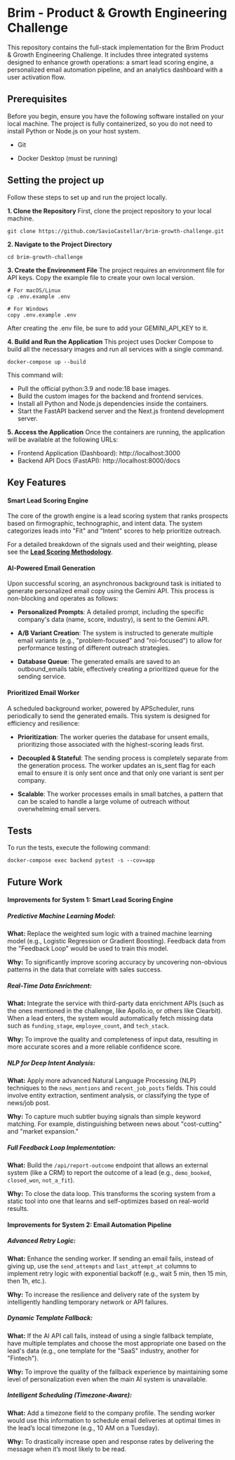 # Brim - Product & Growth Engineering Challenge

This repository contains the full-stack implementation for the Brim Product & Growth Engineering Challenge. It includes three integrated systems designed to enhance growth operations: a smart lead scoring engine, a personalized email automation pipeline, and an analytics dashboard with a user activation flow.

## Prerequisites
Before you begin, ensure you have the following software installed on your local machine. The project is fully containerized, so you do not need to install Python or Node.js on your host system.

- Git

- Docker Desktop (must be running)

## Setting the project up
Follow these steps to set up and run the project locally.

**1. Clone the Repository**
First, clone the project repository to your local machine.
```
git clone https://github.com/SavioCastellar/brim-growth-challenge.git
```

**2. Navigate to the Project Directory**

```
cd brim-growth-challenge
```

**3. Create the Environment File**
The project requires an environment file for API keys. Copy the example file to create your own local version.
```
# For macOS/Linux
cp .env.example .env

# For Windows
copy .env.example .env
```
After creating the .env file, be sure to add your GEMINI_API_KEY to it.

**4. Build and Run the Application**
This project uses Docker Compose to build all the necessary images and run all services with a single command.

```
docker-compose up --build
```

This command will:
- Pull the official python:3.9 and node:18 base images.
- Build the custom images for the backend and frontend services.
- Install all Python and Node.js dependencies inside the containers.
- Start the FastAPI backend server and the Next.js frontend development server.


**5. Access the Application**
Once the containers are running, the application will be available at the following URLs:

- Frontend Application (Dashboard): http://localhost:3000
- Backend API Docs (FastAPI): http://localhost:8000/docs


## Key Features

#### Smart Lead Scoring Engine
The core of the growth engine is a lead scoring system that ranks prospects based on firmographic, technographic, and intent data. The system categorizes leads into "Fit" and "Intent" scores to help prioritize outreach.

For a detailed breakdown of the signals used and their weighting, please see the [**Lead Scoring Methodology**](./docs/SCORING_METHODOLOGY.md).

#### AI-Powered Email Generation
Upon successful scoring, an asynchronous background task is initiated to generate personalized email copy using the Gemini API. This process is non-blocking and operates as follows:

- **Personalized Prompts**: A detailed prompt, including the specific company's data (name, score, industry), is sent to the Gemini API.

- **A/B Variant Creation**: The system is instructed to generate multiple email variants (e.g., "problem-focused" and "roi-focused") to allow for performance testing of different outreach strategies.

- **Database Queue**: The generated emails are saved to an outbound_emails table, effectively creating a prioritized queue for the sending service.

#### Prioritized Email Worker
A scheduled background worker, powered by APScheduler, runs periodically to send the generated emails. This system is designed for efficiency and resilience:

- **Prioritization**: The worker queries the database for unsent emails, prioritizing those associated with the highest-scoring leads first.

- **Decoupled & Stateful**: The sending process is completely separate from the generation process. The worker updates an is_sent flag for each email to ensure it is only sent once and that only one variant is sent per company.

- **Scalable**: The worker processes emails in small batches, a pattern that can be scaled to handle a large volume of outreach without overwhelming email servers.


## Tests

To run the tests, execute the following command:
```
docker-compose exec backend pytest -s --cov=app
```

## Future Work

#### Improvements for System 1: Smart Lead Scoring Engine
##### Predictive Machine Learning Model:

**What:** Replace the weighted sum logic with a trained machine learning model (e.g., Logistic Regression or Gradient Boosting). Feedback data from the "Feedback Loop" would be used to train this model.

**Why:** To significantly improve scoring accuracy by uncovering non-obvious patterns in the data that correlate with sales success.

##### Real-Time Data Enrichment:

**What:** Integrate the service with third-party data enrichment APIs (such as the ones mentioned in the challenge, like Apollo.io, or others like Clearbit). When a lead enters, the system would automatically fetch missing data such as `funding_stage`, `employee_count`, and `tech_stack`.

**Why:** To improve the quality and completeness of input data, resulting in more accurate scores and a more reliable confidence score.

##### NLP for Deep Intent Analysis:

**What:** Apply more advanced Natural Language Processing (NLP) techniques to the `news_mentions` and `recent_job_posts` fields. This could involve entity extraction, sentiment analysis, or classifying the type of news/job post.

**Why:** To capture much subtler buying signals than simple keyword matching. For example, distinguishing between news about "cost-cutting" and "market expansion."

##### Full Feedback Loop Implementation:

**What:** Build the `/api/report-outcome` endpoint that allows an external system (like a CRM) to report the outcome of a lead (e.g., `demo_booked`, `closed_won`, `not_a_fit`).

**Why:** To close the data loop. This transforms the scoring system from a static tool into one that learns and self-optimizes based on real-world results.

#### Improvements for System 2: Email Automation Pipeline
##### Advanced Retry Logic:

**What:** Enhance the sending worker. If sending an email fails, instead of giving up, use the `send_attempts` and `last_attempt_at` columns to implement retry logic with exponential backoff (e.g., wait 5 min, then 15 min, then 1h, etc.).

**Why:** To increase the resilience and delivery rate of the system by intelligently handling temporary network or API failures.

##### Dynamic Template Fallback:

**What:** If the AI API call fails, instead of using a single fallback template, have multiple templates and choose the most appropriate one based on the lead's data (e.g., one template for the "SaaS" industry, another for "Fintech").

**Why:** To improve the quality of the fallback experience by maintaining some level of personalization even when the main AI system is unavailable.

##### Intelligent Scheduling (Timezone-Aware):

**What:** Add a timezone field to the company profile. The sending worker would use this information to schedule email deliveries at optimal times in the lead’s local timezone (e.g., 10 AM on a Tuesday).

**Why:** To drastically increase open and response rates by delivering the message when it’s most likely to be read.
